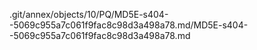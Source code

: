 .git/annex/objects/10/PQ/MD5E-s404--5069c955a7c061f9fac8c98d3a498a78.md/MD5E-s404--5069c955a7c061f9fac8c98d3a498a78.md